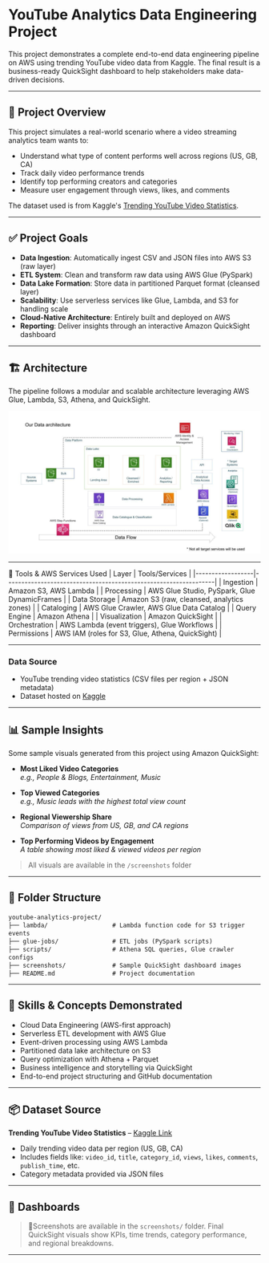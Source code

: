 # YouTube Analytics Data Engineering Project

This project demonstrates a complete end-to-end data engineering pipeline on AWS using trending YouTube video data from Kaggle. The final result is a business-ready QuickSight dashboard to help stakeholders make data-driven decisions.

---

## 🎯 Project Overview
This project simulates a real-world scenario where a video streaming analytics team wants to:
- Understand what type of content performs well across regions (US, GB, CA)
- Track daily video performance trends
- Identify top performing creators and categories
- Measure user engagement through views, likes, and comments

The dataset used is from Kaggle's [Trending YouTube Video Statistics](https://www.kaggle.com/datasets/datasnaek/youtube-new).

---

## ✅ Project Goals
- **Data Ingestion**: Automatically ingest CSV and JSON files into AWS S3 (raw layer)
- **ETL System**: Clean and transform raw data using AWS Glue (PySpark)
- **Data Lake Formation**: Store data in partitioned Parquet format (cleansed layer)
- **Scalability**: Use serverless services like Glue, Lambda, and S3 for handling scale
- **Cloud-Native Architecture**: Entirely built and deployed on AWS
- **Reporting**: Deliver insights through an interactive Amazon QuickSight dashboard

---

## 🏗️ Architecture

The pipeline follows a modular and scalable architecture leveraging AWS Glue, Lambda, S3, Athena, and QuickSight.

![Architecture Diagram](architecture.jpeg)


---
🔧 Tools & AWS Services Used
| Layer             | Tools/Services                                                  |
|------------------|-----------------------------------------------------------------|
| Ingestion         | Amazon S3, AWS Lambda                                           |
| Processing        | AWS Glue Studio, PySpark, Glue DynamicFrames                    |
| Data Storage      | Amazon S3 (raw, cleansed, analytics zones)                      |
| Cataloging        | AWS Glue Crawler, AWS Glue Data Catalog                         |
| Query Engine      | Amazon Athena                                                   |
| Visualization     | Amazon QuickSight                                               |
| Orchestration     | AWS Lambda (event triggers), Glue Workflows                     |
| Permissions       | AWS IAM (roles for S3, Glue, Athena, QuickSight)                |

---

### Data Source
- YouTube trending video statistics (CSV files per region + JSON metadata)
- Dataset hosted on [Kaggle](https://www.kaggle.com/datasets/datasnaek/youtube-new)

---

## 📊 Sample Insights

Some sample visuals generated from this project using Amazon QuickSight:

- **Most Liked Video Categories**  
  _e.g., People & Blogs, Entertainment, Music_

- **Top Viewed Categories**  
  _e.g., Music leads with the highest total view count_

- **Regional Viewership Share**  
  _Comparison of views from US, GB, and CA regions_

- **Top Performing Videos by Engagement**  
  _A table showing most liked & viewed videos per region_

> All visuals are available in the `/screenshots` folder 

---

## 📁 Folder Structure
```
youtube-analytics-project/
├── lambda/                  # Lambda function code for S3 trigger events
├── glue-jobs/               # ETL jobs (PySpark scripts)
├── scripts/                 # Athena SQL queries, Glue crawler configs
├── screenshots/             # Sample QuickSight dashboard images
├── README.md                # Project documentation
```

---

## 🚀 Skills & Concepts Demonstrated
- Cloud Data Engineering (AWS-first approach)
- Serverless ETL development with AWS Glue
- Event-driven processing using AWS Lambda
- Partitioned data lake architecture on S3
- Query optimization with Athena + Parquet
- Business intelligence and storytelling via QuickSight
- End-to-end project structuring and GitHub documentation

---

## 📦 Dataset Source
**Trending YouTube Video Statistics** – [Kaggle Link](https://www.kaggle.com/datasets/datasnaek/youtube-new)
- Daily trending video data per region (US, GB, CA)
- Includes fields like: `video_id`, `title`, `category_id`, `views`, `likes`, `comments`, `publish_time`, etc.
- Category metadata provided via JSON files

---

## 📸 Dashboards
> 📍Screenshots are available in the `screenshots/` folder. 
> Final QuickSight visuals show KPIs, time trends, category performance, and regional breakdowns.

---



